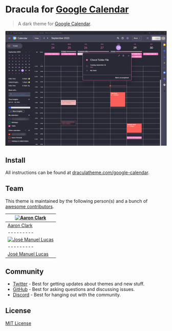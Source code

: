 # Dracula for [Google Calendar](https://calendar.google.com/)

> A dark theme for [Google Calendar](https://calendar.google.com/).

![Screenshot](./screenshot.png)

## Install

All instructions can be found at [draculatheme.com/google-calendar](https://draculatheme.com/google-calendar).

## Team

This theme is maintained by the following person(s) and a bunch of [awesome contributors](https://github.com/dracula/google-calendar/graphs/contributors).

| [![Aaron Clark](https://github.com/accountingnerd.png?size=100)](https://github.com/accountingnerd)   |
|---------|
| [Aaron Clark](https://github.com/accountingnerd)                                                      |
|---------|
| [![José Manuel Lucas](https://github.com/jmlweb.png?size=100)](https://github.com/jmlweb)             |
|---------|
| [José Manuel Lucas](https://github.com/jmlweb)                                                        |

## Community

- [Twitter](https://twitter.com/draculatheme) - Best for getting updates about themes and new stuff.
- [GitHub](https://github.com/dracula/dracula-theme/discussions) - Best for asking questions and discussing issues.
- [Discord](https://draculatheme.com/discord-invite) - Best for hanging out with the community.

## License

[MIT License](./LICENSE)

